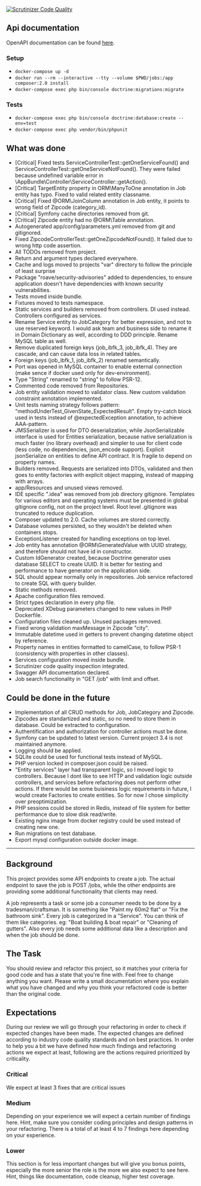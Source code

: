 [![Scrutinizer Code Quality](https://scrutinizer-ci.com/g/Vehsamrak/backend-refactoring-challenge/badges/quality-score.png?b=master)](https://scrutinizer-ci.com/g/Vehsamrak/backend-refactoring-challenge/?branch=master)

## Api documentation
OpenAPI documentation can be found [here](documentation/api.yaml).

### Setup
- `docker-compose up -d`
- `docker run --rm --interactive --tty --volume $PWD/jobs:/app composer:2.0 install`
- `docker-compose exec php bin/console doctrine:migrations:migrate`

### Tests
- `docker-compose exec php bin/console doctrine:database:create --env=test`
- `docker-compose exec php vendor/bin/phpunit`

## What was done
* [Critical] Fixed tests ServiceControllerTest::getOneServiceFound() and ServiceControllerTest::getOneServiceNotFound(). They were failed because undefined variable error in \AppBundle\Controller\ServiceController::getAction().
* [Critical] TargetEntity property in ORM\ManyToOne annotation in Job entity has typo. Fixed to valid related entity classname.
* [Critical] Fixed @ORM\JoinColumn annotation in Job entity, it points to wrong field of Zipcode (category_id).
* [Critical] Symfony cache directories removed from git.
* [Critical] Zipcode entity had no @ORM\Table annotation.
* Autogenerated app/config/parameters.yml removed from git and gitignored.
* Fixed ZipcodeControllerTest::getOneZipcodeNotFound(). It failed due to wrong http code assertion.
* All TODOs removed from project.
* Return and argument types declared everywhere.
* Cache and logs moved to projects "var" directory to follow the principle of least surprise
* Package "roave/security-advisories" added to dependencies, to ensure application doesn't have dependencies with known security vulnerabilities.
* Tests moved inside bundle.
* Fixtures moved to tests namespace.
* Static services and builders removed from controllers. DI used instead. Controllers configured as services.
* Rename Service entity to JobCategory for better expression, and not to use reserved keyword. I would ask team and business side to rename it in Domain Dictionary as well, according to DDD principle. Rename MySQL table as well.
* Remove duplicated foreign keys (job_ibfk_3, job_ibfk_4). They are cascade, and can cause data loss in related tables.
* Foreign keys (job_ibfk_1, job_ibfk_2) renamed semantically. 
* Port was opened in MySQL container to enable external connection (make sence if docker used only for dev-environment).
* Type "String" renamed to "string" to follow PSR-12.
* Commented code removed from Repositories.
* Job entity validation moved to validator class. New custom validation constraint annotation implemented.
* Unit tests naming strategy follows pattern: "methodUnderTest_GivenState_ExpectedResult". Empty try-catch block used in tests instead of @expectedException annotation, to achieve AAA-pattern.
* JMSSerializer is used for DTO deserialization, while JsonSerializable interface is used for Entities serialization, because native serialization is much faster (no library overhead) and simpler to use for client code (less code, no dependencies, json_encode support). Explicit jsonSerialize on entities to define API contract. It is fragile to depend on property names.
* Builders removed. Requests are serialized into DTOs, validated and then goes to entity factories with explicit object mapping, instead of mapping with arrays.
* app/Resources and unused views removed.
* IDE specific ".idea" was removed from job directory gitignore. Templates for various editors and operating systems must be presented in global gitignore config, not on the project level. Root level .gitignore was truncated to reduce duplication.
* Composer updated to 2.0. Cache volumes are stored correctly.
* Database volumes persisted, so they wouldn't be deleted when containers stops.
* ExceptionListener created for handling exceptions on top level.
* Job entity has annotation @ORM\GeneratedValue with UUID strategy, and therefore should not have id in constructor.
* Custom IdGenerator created, because Doctrine generator uses database SELECT to create UUID. It is better for testing and performance to have generator on the application side.
* SQL should appear normally only in repositories. Job service refactored to create SQL with query builder.
* Static methods removed.
* Apache configuration files removed.
* Strict types declaration in every php file.
* Deprecated XDebug parameters changed to new values in PHP Dockerfile.
* Configuration files cleaned up. Unused packages removed.
* Fixed wrong validation maxMessage in Zipcode "city".
* Immutable datetime used in getters to prevent changing datetime object by reference.
* Property names in entities formatted to camelCase, to follow PSR-1 (consistency with properties in other classes).
* Services configuration moved inside bundle.
* Scrutinizer code quality inspection integrated.
* Swagger API documentation declared.
* Job search functionality in "GET /job" with limit and offset.

## Could be done in the future
* Implementation of all CRUD methods for Job, JobCategory and Zipcode.
* Zipcodes are standartized and static, so no need to store them in database. Could be extracted to configuration.
* Authentification and authorization for controller actions must be done.
* Symfony can be updated to latest version. Current project 3.4 is not maintained anymore.
* Logging should be applied.
* SQLite could be used for functional tests instead of MySQL.
* PHP version locked in composer.json could be raised.
* "Entity services" layer had transparent logic, so I moved logic to controllers. Because I dont like to see HTTP and validation logic outside controllers, and services before refactoring does not perform other actions. If there would be some buisiness logic requirements in future, I would create Factories to create entities. So for now I chose simplicity over preoptimization.
* PHP sessions could be stored in Redis, instead of file system for better performance due to slow disk read/write.
* Existing nginx image from docker registry could be used instead of creating new one.
* Run migrations on test database.
* Export mysql configuration outside docker image.

---

## Background
This project provides some API endpoints to create a job. The actual endpoint to save the job is POST /jobs, 
while the other endpoints are providing some additional functionality that clients may need.

A job represents a task or some job a consumer needs to be done by a tradesman/craftsman.
It is something like "Paint my 60m2 flat" or "Fix the bathroom sink".
Every job is categorized in a "Service". You can think of them like categories. eg: "Boat building & boat repair" or "Cleaning of gutters".
Also every job needs some additional data like a description and when the job should be done.

## The Task
You should review and refactor this project, so it matches your criteria for good code and has a state that you're fine with. 
Feel free to change anything you want.
Please write a small documentation where you explain what you have changed and why you think your refactored code is better than the original code.

## Expectations
During our review we will go through your refactoring in order to check if expected changes have been made. The expected changes are defined according to industry code quality standards and on best practices. In order to help you a bit we have defined how much findings and refactoring actions we expect at least, following are the actions required prioritized by criticality.

### Critical
We expect at least 3 fixes that are critical issues

### Medium
Depending on your experience we will expect a certain number of findings here.
Hint, make sure you consider coding principles and design patterns in your refactoring.
There is a total of at least 4 to 7 findings here depending on your experience.

### Lower
This section is for less important changes but will give you bonus points, especially the more senior the role is the more we also expect to see here.
Hint, things like documentation, code cleanup, higher test coverage.
